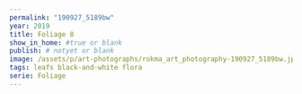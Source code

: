 ```yaml
---
permalink: "190927_5189bw"
year: 2019
title: Foliage 8
show_in_home: #true or blank
publish: # notyet or blank
image: /assets/p/art-photographs/rokma_art_photography-190927_5189bw.jpeg
tags: leafs black-and-white flora
serie: Foliage
---
```

